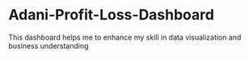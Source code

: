 # Adani-Profit-Loss-Dashboard
This dashboard helps me to enhance my skill in data visualization and business understanding
